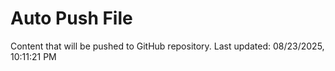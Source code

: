 # Auto Push File

Content that will be pushed to GitHub repository.
Last updated: 08/23/2025, 10:11:21 PM